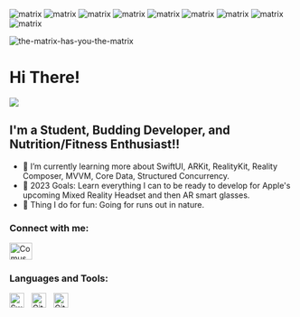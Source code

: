 

![matrix](https://user-images.githubusercontent.com/79765856/204119195-f46704d5-75f4-4c50-9665-067bb8625046.gif)
![matrix](https://user-images.githubusercontent.com/79765856/204119195-f46704d5-75f4-4c50-9665-067bb8625046.gif)
![matrix](https://user-images.githubusercontent.com/79765856/204119195-f46704d5-75f4-4c50-9665-067bb8625046.gif)
![matrix](https://user-images.githubusercontent.com/79765856/204119195-f46704d5-75f4-4c50-9665-067bb8625046.gif)
![matrix](https://user-images.githubusercontent.com/79765856/204119195-f46704d5-75f4-4c50-9665-067bb8625046.gif)
![matrix](https://user-images.githubusercontent.com/79765856/204119195-f46704d5-75f4-4c50-9665-067bb8625046.gif)
![matrix](https://user-images.githubusercontent.com/79765856/204119195-f46704d5-75f4-4c50-9665-067bb8625046.gif)
![matrix](https://user-images.githubusercontent.com/79765856/204119195-f46704d5-75f4-4c50-9665-067bb8625046.gif)
![matrix](https://user-images.githubusercontent.com/79765856/204119195-f46704d5-75f4-4c50-9665-067bb8625046.gif)








![the-matrix-has-you-the-matrix](https://user-images.githubusercontent.com/79765856/204118998-da0de533-639f-4c12-918d-f59c8c3e35bc.gif)


# Hi There! 

![](https://komarev.com/ghpvc/?username=comus4)

## I'm a Student, Budding Developer, and Nutrition/Fitness Enthusiast!!

- 🌱 I’m currently learning more about SwiftUI, ARKit, RealityKit, Reality Composer, MVVM, Core Data, Structured Concurrency.  
- 🌱 2023 Goals: Learn everything I can to be ready to develop for Apple's upcoming Mixed Reality Headset and then AR smart glasses.
- 🌱 Thing I do for fun: Going for runs out in nature.


### Connect with me:


<p align="left" dir="auto">
<a href="https://linkedin.com/in/comus-hardman/" rel="nofollow"><img align="center" src="https://raw.githubusercontent.com/rahuldkjain/github-profile-readme-generator/master/src/images/icons/Social/linked-in-alt.svg" alt= "Comus" height="30" width="40" style="max-width: 100%;"></a>
</p>




### Languages and Tools:

<img align="left" alt="Swift" width="26px" src="https://cdn.jsdelivr.net/gh/devicons/devicon/icons/swift/swift-original.svg" style="padding-right:10px;" />
<img align="left" alt="Git" width="26px" src="https://cdn.jsdelivr.net/gh/devicons/devicon/icons/git/git-original.svg" style="padding-right:10px;" />
<img align="left" alt="GitHub" width="26px" src="https://user-images.githubusercontent.com/3369400/139447912-e0f43f33-6d9f-45f8-be46-2df5bbc91289.png" style="padding-right:10px;" />

